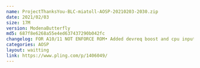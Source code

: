 ```yaml
---
name: ProjectThanksYou-BLC-miatoll-AOSP-20210203-2030.zip
date: 2021/02/03
size: 17M
version: ModenaButterfly
md5: 687f8e6268a55e4ed637437290b042fc
changelog: FOR A10/11 NOT ENFORCE ROM• Added devreq boost and cpu input boost<br>• disable debug log
categories: AOSP
layout: waitting
link: https://www.pling.com/p/1406049/
---
```

